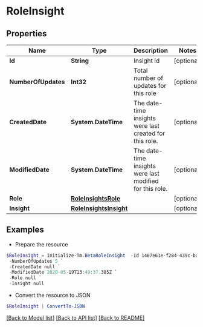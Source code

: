 # RoleInsight
## Properties

Name | Type | Description | Notes
------------ | ------------- | ------------- | -------------
**Id** | **String** | Insight id | [optional] 
**NumberOfUpdates** | **Int32** | Total number of updates for this role | [optional] 
**CreatedDate** | **System.DateTime** | The date-time insights were last created for this role. | [optional] 
**ModifiedDate** | **System.DateTime** | The date-time insights were last modified for this role. | [optional] 
**Role** | [**RoleInsightsRole**](RoleInsightsRole.md) |  | [optional] 
**Insight** | [**RoleInsightsInsight**](RoleInsightsInsight.md) |  | [optional] 

## Examples

- Prepare the resource
```powershell
$RoleInsight = Initialize-Tm.BetaRoleInsight  -Id 1467e61e-f284-439c-ba2d-c6cc11cf0941 `
 -NumberOfUpdates 5 `
 -CreatedDate null `
 -ModifiedDate 2020-05-19T13:49:37.385Z `
 -Role null `
 -Insight null
```

- Convert the resource to JSON
```powershell
$RoleInsight | ConvertTo-JSON
```

[[Back to Model list]](../README.md#documentation-for-models) [[Back to API list]](../README.md#documentation-for-api-endpoints) [[Back to README]](../README.md)

